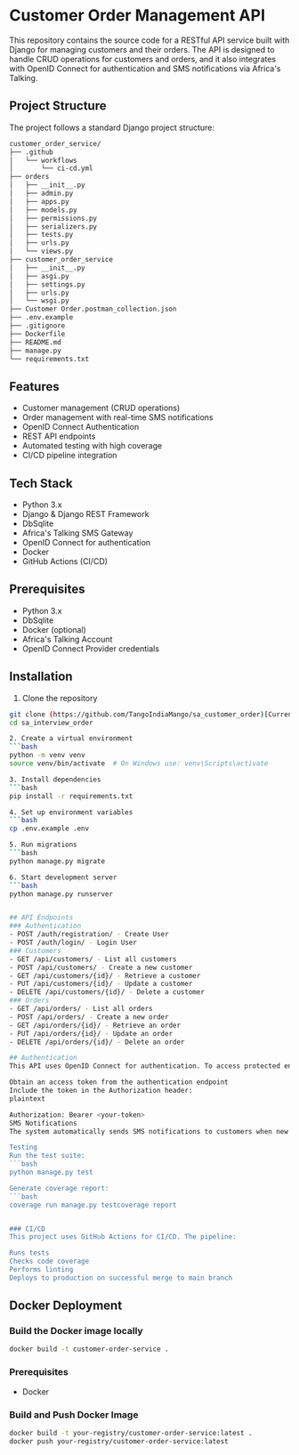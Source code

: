 # Customer Order Management API
This repository contains the source code for a RESTful API service built with Django for managing customers and their orders. The API is designed to handle CRUD operations for customers and orders, and it also integrates with OpenID Connect for authentication and SMS notifications via Africa's Talking.

## Project Structure
The project follows a standard Django project structure:
```bash
customer_order_service/
├── .github
│   └── workflows
│       └── ci-cd.yml
├── orders
│   ├── __init__.py
│   ├── admin.py
│   ├── apps.py
│   ├── models.py
│   ├── permissions.py
│   ├── serializers.py
│   ├── tests.py
│   ├── urls.py
│   └── views.py
├── customer_order_service
│   ├── __init__.py
│   ├── asgi.py
│   ├── settings.py
│   ├── urls.py
│   └── wsgi.py
├── Customer Order.postman_collection.json
├── .env.example
├── .gitignore
├── Dockerfile
├── README.md
├── manage.py
└── requirements.txt
```

## Features

- Customer management (CRUD operations)
- Order management with real-time SMS notifications
- OpenID Connect Authentication
- REST API endpoints
- Automated testing with high coverage
- CI/CD pipeline integration

## Tech Stack

- Python 3.x
- Django & Django REST Framework
- DbSqlite
- Africa's Talking SMS Gateway
- OpenID Connect for authentication
- Docker
- GitHub Actions (CI/CD)

## Prerequisites

- Python 3.x
- DbSqlite
- Docker (optional)
- Africa's Talking Account
- OpenID Connect Provider credentials

## Installation

1. Clone the repository
```bash
git clone (https://github.com/TangoIndiaMango/sa_customer_order)[Current Repo]
cd sa_interview_order

2. Create a virtual environment
```bash
python -m venv venv
source venv/bin/activate  # On Windows use: venv\Scripts\activate

3. Install dependencies
```bash
pip install -r requirements.txt

4. Set up environment variables
```bash
cp .env.example .env

5. Run migrations
```bash
python manage.py migrate

6. Start development server
```bash
python manage.py runserver


## API Endpoints
### Authentication
- POST /auth/registration/ - Create User
- POST /auth/login/ - Login User
### Customers
- GET /api/customers/ - List all customers
- POST /api/customers/ - Create a new customer
- GET /api/customers/{id}/ - Retrieve a customer
- PUT /api/customers/{id}/ - Update a customer
- DELETE /api/customers/{id}/ - Delete a customer
### Orders
- GET /api/orders/ - List all orders
- POST /api/orders/ - Create a new order
- GET /api/orders/{id}/ - Retrieve an order
- PUT /api/orders/{id}/ - Update an order
- DELETE /api/orders/{id}/ - Delete an order

## Authentication
This API uses OpenID Connect for authentication. To access protected endpoints:

Obtain an access token from the authentication endpoint
Include the token in the Authorization header:
plaintext

Authorization: Bearer <your-token>
SMS Notifications
The system automatically sends SMS notifications to customers when new orders are created using Africa's Talking SMS gateway.

Testing
Run the test suite:
```bash
python manage.py test

Generate coverage report:
```bash
coverage run manage.py testcoverage report


### CI/CD
This project uses GitHub Actions for CI/CD. The pipeline:

Runs tests
Checks code coverage
Performs linting
Deploys to production on successful merge to main branch
```
## Docker Deployment

### Build the Docker image locally
```bash
docker build -t customer-order-service .
```

### Prerequisites
- Docker

### Build and Push Docker Image
```bash
docker build -t your-registry/customer-order-service:latest .
docker push your-registry/customer-order-service:latest